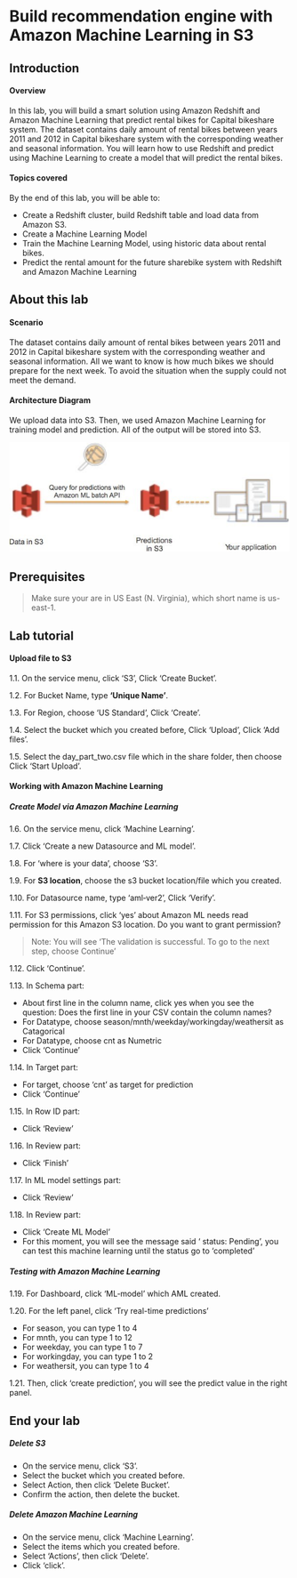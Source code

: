 Build recommendation engine with Amazon Machine Learning in S3
================================================================

## Introduction
#### Overview
In this lab, you will build a smart solution using Amazon Redshift and Amazon Machine Learning that predict rental bikes for Capital bikeshare system.
The dataset contains daily amount of rental bikes between years 2011 and 2012 in Capital bikeshare system with the corresponding weather and seasonal information.
You will learn how to use Redshift and predict using Machine Learning to create a model that will predict the rental bikes.

#### Topics covered

By the end of this lab, you will be able to:

* Create a Redshift cluster, build Redshift table and load data from Amazon S3.
* Create a Machine Learning Model
* Train the Machine Learning Model, using historic data about rental bikes.
* Predict the rental amount for the future sharebike system with Redshift and Amazon Machine Learning

## About this lab
#### Scenario

The dataset contains daily amount of rental bikes between years 2011 and 2012 in Capital bikeshare system with the corresponding weather and seasonal information.
All we want to know is how much bikes we should prepare for the next week. To avoid the situation when the supply could not meet the demand.

#### Architecture Diagram
We upload data into S3. Then, we used Amazon Machine Learning for training model and prediction. All of the output will be stored into S3.

![1.jpg](/images/1.jpg)


## Prerequisites

>Make sure your are in US East (N. Virginia), which short name is us-east-1.


## Lab tutorial
#### Upload file to S3

1.1. 	On the service menu, click ‘S3’, Click ‘Create Bucket’.

1.2. 	For Bucket Name, type **‘Unique Name’**.

1.3. 	For Region, choose ‘US Standard’, Click ‘Create’.

1.4. 	Select the bucket which you created before, Click ‘Upload’, Click ‘Add files’.

1.5. 	Select the day_part_two.csv file which in the share folder, then choose Click ‘Start Upload’.


#### Working with Amazon Machine Learning

##### Create Model via Amazon Machine Learning

1.6. 	On the service menu, click ‘Machine Learning’.

1.7. 	Click ‘Create a new Datasource and ML model’.

1.8. 	For ‘where is your data’, choose ‘S3’.

1.9. 	For **S3 location**, choose the s3 bucket location/file which you created.

1.10. 	For Datasource name, type ‘aml‐ver2’, Click ‘Verify’.

1.11. 	For S3 permissions, click ‘yes’ about Amazon ML needs read permission for this Amazon S3 location. Do you want to grant permission?

> Note: You will see ‘The validation is successful. To go to the next step, choose Continue’

1.12. 	Click ‘Continue’.

1.13. 	In Schema part:

* About first line in the column name, click yes when you see the question: Does the first line in your CSV contain the column names?
* For	Datatype,	choose	season/mnth/weekday/workingday/weathersit	as Catagorical
* For Datatype, choose cnt as Numetric
* Click ‘Continue’

1.14. 	In Target part:

* For target, choose ‘cnt’ as target for prediction
* Click ‘Continue’

1.15. 	In Row ID part:

* Click ‘Review’

1.16. 	In Review part:

* Click ‘Finish’

1.17. 	In ML model settings part:

* Click ‘Review’

1.18. 	In Review part:

* Click ‘Create ML Model’
* For this moment, you will see the message said ‘ status: Pending’, you can test this machine learning until the status go to ‘completed’

##### Testing with Amazon Machine Learning

1.19. 	For Dashboard, click ‘ML‐model’ which AML created. 

1.20. 	For the left panel, click ‘Try real-time predictions’

* For season, you can type 1 to 4
* For mnth, you can type 1 to 12
* For weekday, you can type 1 to 7
* For workingday, you can type 1 to 2
* For weathersit, you can type 1 to 4

1.21. Then, click ‘create prediction’, you will see the predict value in the right panel. 	


## End your lab

##### Delete S3

* On the service menu, click ‘S3’.
* Select the bucket which you created before.
* Select Action, then click ‘Delete Bucket’.
* Confirm the action, then delete the bucket.

##### Delete Amazon Machine Learning

* On the service menu, click ‘Machine Learning’.
* Select the items which you created before.
* Select ‘Actions’, then click ‘Delete’.
* Click ‘click’.
